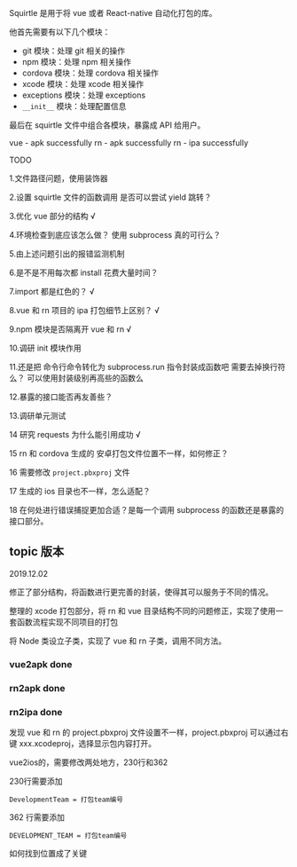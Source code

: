Squirtle 是用于将 vue 或者 React-native 自动化打包的库。

他首先需要有以下几个模块：

+ git 模块：处理 git 相关的操作
+ npm 模块：处理 npm 相关操作
+ cordova 模块：处理 cordova 相关操作
+ xcode 模块：处理 xcode 相关操作
+ exceptions 模块：处理 exceptions
+ `__init__` 模块：处理配置信息

最后在 squirtle 文件中组合各模块，暴露成 API 给用户。

vue - apk successfully
rn - apk successfully
rn - ipa successfully

TODO

1.文件路径问题，使用装饰器

2.设置 squirtle 文件的函数调用 是否可以尝试 yield 跳转？

3.优化 vue 部分的结构 √

4.环境检查到底应该怎么做？ 使用 subprocess 真的可行么？

5.由上述问题引出的报错监测机制

6.是不是不用每次都 install 花费大量时间？ 

7.import 都是红色的？ √

8.vue 和 rn 项目的 ipa 打包细节上区别？ √

9.npm 模块是否隔离开 vue 和 rn √

10.调研 init 模块作用

11.还是把 命令行命令转化为 subprocess.run 指令封装成函数吧 需要去掉换行符么？ 可以使用封装级别再高些的函数么

12.暴露的接口能否再友善些？

13.调研单元测试

14 研究 requests 为什么能引用成功 √

15 rn 和 cordova 生成的 安卓打包文件位置不一样，如何修正？

16 需要修改 `project.pbxproj` 文件

17 生成的 ios 目录也不一样，怎么适配？

18 在何处进行错误捕捉更加合适？是每一个调用 subprocess 的函数还是暴露的接口部分。


## topic 版本

2019.12.02

修正了部分结构，将函数进行更完善的封装，使得其可以服务于不同的情况。

整理的 xcode 打包部分，将 rn 和 vue 目录结构不同的问题修正，实现了使用一套函数流程实现不同项目的打包

将 Node 类设立子类，实现了 vue 和 rn 子类，调用不同方法。

### vue2apk done
### rn2apk done
### rn2ipa done


发现 vue 和 rn 的 project.pbxproj 文件设置不一样，project.pbxproj 可以通过右键 xxx.xcodeproj，选择显示包内容打开。

vue2ios的，需要修改两处地方，230行和362

230行需要添加
```
DevelopmentTeam = 打包team编号
```

362 行需要添加
```
DEVELOPMENT_TEAM = 打包team编号
```
如何找到位置成了关键